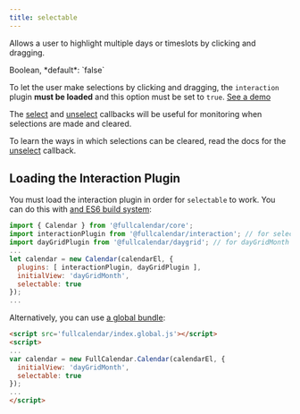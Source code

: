 ```yaml
---
title: selectable
---
```


Allows a user to highlight multiple days or timeslots by clicking and dragging.

<div class='spec' markdown='1'>
Boolean, *default*: `false`
</div>

To let the user make selections by clicking and dragging, the `interaction` plugin **must be loaded** and this option must be set to `true`.
<a href='date-clicking-selecting-demo' class='more-link'>See a demo</a>

The [select](select-callback) and [unselect](unselect-callback) callbacks will be useful for monitoring when selections are made and cleared.

To learn the ways in which selections can be cleared, read the docs for the [unselect](unselect-callback) callback.

## Loading the Interaction Plugin

You must load the interaction plugin in order for `selectable` to work. You can do this with [and ES6 build system](initialize-es6):

```js
import { Calendar } from '@fullcalendar/core';
import interactionPlugin from '@fullcalendar/interaction'; // for selectable
import dayGridPlugin from '@fullcalendar/daygrid'; // for dayGridMonth view
...
let calendar = new Calendar(calendarEl, {
  plugins: [ interactionPlugin, dayGridPlugin ],
  initialView: 'dayGridMonth',
  selectable: true
});
...
```

Alternatively, you can use [a global bundle](initialize-globals):

```html
<script src='fullcalendar/index.global.js'></script>
<script>
...
var calendar = new FullCalendar.Calendar(calendarEl, {
  initialView: 'dayGridMonth',
  selectable: true
});
...
</script>
```
